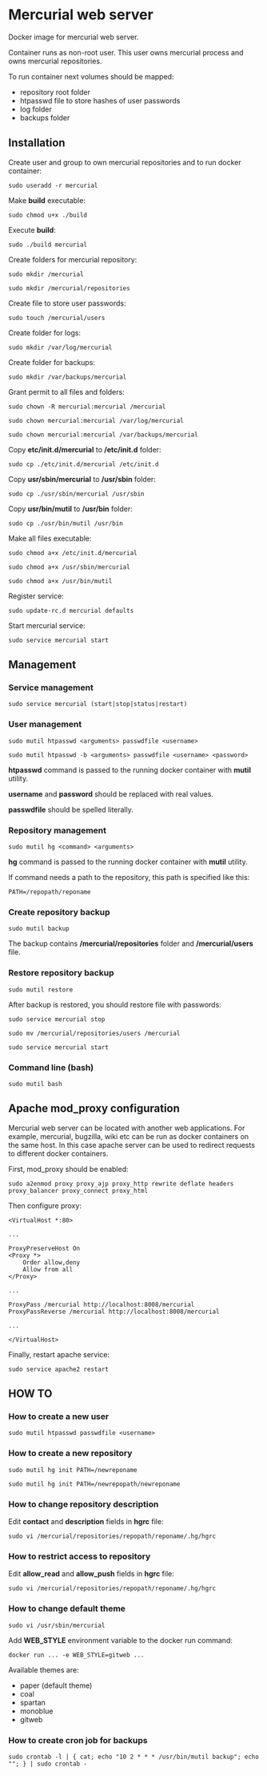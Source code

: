 Mercurial web server
====================
Docker image for mercurial web server.

Container runs as non-root user.
This user owns mercurial process and owns mercurial repositories.

To run container next volumes should be mapped:
* repository root folder
* htpasswd file to store hashes of user passwords
* log folder
* backups folder

Installation
------------
Create user and group to own mercurial repositories and to run docker container:
```
sudo useradd -r mercurial
```

Make **build** executable:
```
sudo chmod u+x ./build
```

Execute **build**:
```
sudo ./build mercurial
```

Create folders for mercurial repository:
```
sudo mkdir /mercurial
```
```
sudo mkdir /mercurial/repositories
```

Create file to store user passwords:
```
sudo touch /mercurial/users
```

Create folder for logs:
```
sudo mkdir /var/log/mercurial
```

Create folder for backups:
```
sudo mkdir /var/backups/mercurial
```

Grant permit to all files and folders:
```
sudo chown -R mercurial:mercurial /mercurial
```
```
sudo chown mercurial:mercurial /var/log/mercurial
```
```
sudo chown mercurial:mercurial /var/backups/mercurial
```

Copy **etc/init.d/mercurial** to **/etc/init.d** folder:
```
sudo cp ./etc/init.d/mercurial /etc/init.d
```

Copy **usr/sbin/mercurial** to **/usr/sbin** folder:
```
sudo cp ./usr/sbin/mercurial /usr/sbin
```

Copy **usr/bin/mutil** to **/usr/bin** folder:
```
sudo cp ./usr/bin/mutil /usr/bin
```

Make all files executable:
```
sudo chmod a+x /etc/init.d/mercurial
```
```
sudo chmod a+x /usr/sbin/mercurial
```
```
sudo chmod a+x /usr/bin/mutil
```

Register service:
```
sudo update-rc.d mercurial defaults
```

Start mercurial service:
```
sudo service mercurial start
```

Management
----------
### Service management
```
sudo service mercurial (start|stop|status|restart)
```

### User management
```
sudo mutil htpasswd <arguments> passwdfile <username>
```
```
sudo mutil htpasswd -b <arguments> passwdfile <username> <password>
```

**htpasswd** command is passed to the running docker container with **mutil** utility.

**username** and **password** should be replaced with real values.

**passwdfile** should be spelled literally.


### Repository management
```
sudo mutil hg <command> <arguments>
```

**hg** command is passed to the running docker container with **mutil** utility.

If command needs a path to the repository, this path is specified like this:
```
PATH=/repopath/reponame
```

### Create repository backup
```
sudo mutil backup
```

The backup contains **/mercurial/repositories** folder and **/mercurial/users** file.

### Restore repository backup
```
sudo mutil restore
```

After backup is restored, you should restore file with passwords:
```
sudo service mercurial stop
```
```
sudo mv /mercurial/repositories/users /mercurial
```
```
sudo service mercurial start
```

### Command line (bash)
```
sudo mutil bash
```

Apache mod_proxy configuration
------------------------------
Mercurial web server can be located with another web applications.
For example, mercurial, bugzilla, wiki etc can be run as docker containers on the same host.
In this case apache server can be used to redirect requests to different docker containers.

First, mod_proxy should be enabled:
```
sudo a2enmod proxy proxy_ajp proxy_http rewrite deflate headers proxy_balancer proxy_connect proxy_html
```

Then configure proxy:
```
<VirtualHost *:80>

...

ProxyPreserveHost On
<Proxy *>
    Order allow,deny
    Allow from all
</Proxy>

...

ProxyPass /mercurial http://localhost:8008/mercurial
ProxyPassReverse /mercurial http://localhost:8008/mercurial

...

</VirtualHost>
```

Finally, restart apache service:
```
sudo service apache2 restart
```

HOW TO
------
### How to create a new user
```
sudo mutil htpasswd passwdfile <username>
```

### How to create a new repository
```
sudo mutil hg init PATH=/newreponame
```
```
sudo mutil hg init PATH=/newrepopath/newreponame
```

### How to change repository description
Edit **contact** and **description** fields in **hgrc** file:
```
sudo vi /mercurial/repositories/repopath/reponame/.hg/hgrc
```

### How to restrict access to repository
Edit **allow_read** and **allow_push** fields in **hgrc** file:
```
sudo vi /mercurial/repositories/repopath/reponame/.hg/hgrc
```

### How to change default theme
```
sudo vi /usr/sbin/mercurial
```

Add **WEB_STYLE** environment variable to the docker run command:
```
docker run ... -e WEB_STYLE=gitweb ...
```

Available themes are:
* paper (default theme)
* coal
* spartan
* monoblue
* gitweb

### How to create cron job for backups
```
sudo crontab -l | { cat; echo "10 2 * * * /usr/bin/mutil backup"; echo ""; } | sudo crontab -
```
